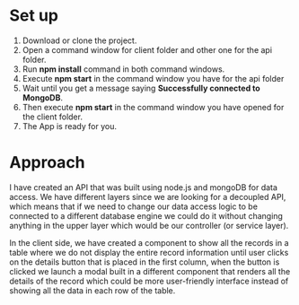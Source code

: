 # Set up

 1. Download or clone the project.
 2. Open a command window for client folder and other one for the api folder.
 3. Run **npm install** command in both command windows.
 4. Execute **npm start** in the command window you have for the api folder
 5. Wait until you get a message saying **Successfully connected to MongoDB**.
 6. Then execute **npm start** in the command window you have opened for the client folder.
 7. The App is ready for you.
 
 # Approach
 
 I have created an API that was built using node.js and mongoDB for data access. 
 We have different layers since we are looking for a decoupled API, which means that 
 if we need to change our data access logic to be connected to a different database engine
 we could do it without changing anything in the upper layer which would be our controller (or service layer).
 
 In the client side, we have created a component to show all the records in a table where we do not display the
 entire record information until user clicks on the details button that is placed in the first column, when the button is clicked 
 we launch a modal built in a different component that renders all the details of the record which could be more user-friendly interface instead of
 showing all the data in each row of the table.
